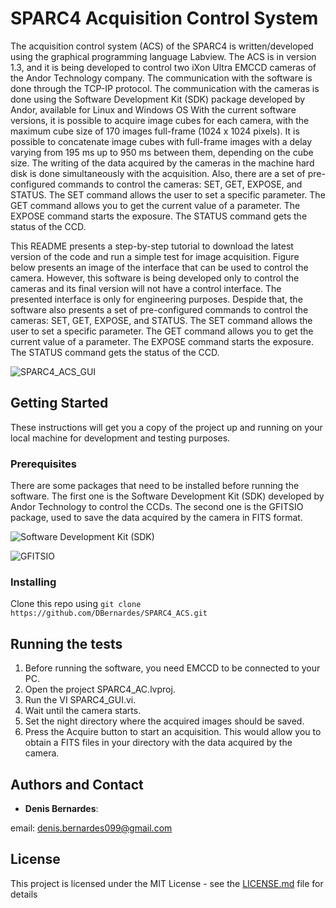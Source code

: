 # SPARC4 Acquisition Control System
The acquisition control system (ACS) of the SPARC4 is written/developed using the graphical programming language Labview. The ACS is in version 1.3, and it is being developed to control two iXon Ultra EMCCD cameras of the Andor Technology company. The communication with the software is done through the TCP-IP protocol. The communication with the cameras is done using the Software Development Kit (SDK) package developed by Andor, available for Linux and Windows OS With the current software versions, it is possible to acquire image cubes for each camera, with the maximum cube size of 170 images full-frame (1024 x 1024 pixels). It is possible to concatenate image cubes with full-frame images with a delay varying from 195 ms up to 950 ms between them, depending on the cube size. The writing of the data acquired by the cameras in the machine hard disk is done simultaneously with the acquisition. Also, there are a set of pre-configured commands to control the cameras: SET, GET, EXPOSE, and STATUS. The SET command allows the user to set a specific parameter. The GET command allows you to get the current value of a parameter. The EXPOSE command starts the exposure. The STATUS command gets the status of the CCD.

This README presents a step-by-step tutorial to download the latest version of the code and run a simple test for image acquisition. Figure below presents an image of the interface that can be used to control the camera. However, this software is being developed only to control the cameras and its final version will not have a control interface. The presented interface is only for engineering purposes. Despide that, the software also presents a set of pre-configured commands to control the cameras: SET, GET, EXPOSE, and STATUS. The SET command allows the user to set a specific parameter. The GET command allows you to get the current value of a parameter. The EXPOSE command starts the exposure. The STATUS command gets the status of the CCD.
 
![SPARC4_ACS_GUI](https://github.com/DBernardes/SPARC4_ACS/blob/master/GUI_LabView.png) 



## Getting Started

These instructions will get you a copy of the project up and running on your local machine for development and testing purposes. 

### Prerequisites
There are some packages that need to be installed before running the software. The first one is the Software Development Kit (SDK) developed by Andor Technology to control the CCDs. The second one is the GFITSIO package, used to save the data acquired by the camera in FITS format. 

![Software Development Kit (SDK)](https://andor.oxinst.com/products/software-development-kit/)

![GFITSIO](https://github.com/USNavalResearchLaboratory/GFITSIO)


### Installing
Clone this repo using ``` git clone https://github.com/DBernardes/SPARC4_ACS.git ```

## Running the tests
1. Before running the software, you need EMCCD to be connected to your PC.
2. Open the project SPARC4_AC.lvproj.
3. Run the VI SPARC4_GUI.vi.
4. Wait until the camera starts.
5. Set the night directory where the acquired images should be saved.
6. Press the Acquire button to start an acquisition. This would allow you to obtain a FITS files in your directory with the data acquired by the camera.

## Authors and Contact

* **Denis Bernardes**: 

email: denis.bernardes099@gmail.com 

## License

This project is licensed under the MIT License - see the [LICENSE.md](LICENSE.md) file for details
